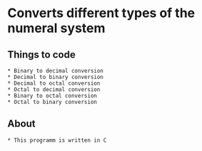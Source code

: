 # Converts different types of the numeral system 


## Things to code 
	* Binary to decimal conversion
	* Decimal to binary conversion
	* Decimal to octal conversion
	* Octal to decimal conversion
	* Binary to octal conversion
	* Octal to binary conversion


## About 
	* This programm is written in C
